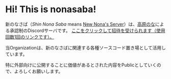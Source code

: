 # Hi! This is **nonasaba**!
新のなさば（*Shin Nona Saba* means <u>New Nona's Server</u>）は、[高原のな](https://github.com/nona-takahara)による承認制のDiscordサーバです。
[ここをクリックして招待を受けられます（使用回数1回のリンクです）。](https://discord.gg/x4azAbz4UW)

当Organizationは、新のなさばに関連する各種ソースコード置き場として活用しています。

特に外部向けに公開することに価値があるとされた内容をPublicとしていくので、よろしくお願いします。
